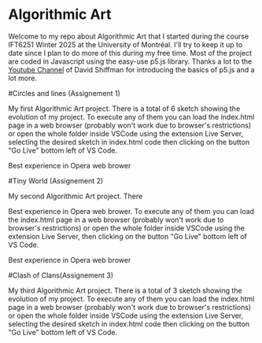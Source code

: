 # Algorithmic Art

Welcome to my repo about Algorithmic Art that I started during the course IFT6251 Winter 2025 at the University of Montréal. I'll try to keep it up to date since I plan to do more of this during my free time. 
Most of the project are coded in Javascript using the easy-use p5.js library. Thanks a lot to the [Youtube Channel](http://exemple.com](https://www.youtube.com/@TheCodingTrain/videos)) of David Shiffman for introducing the basics of p5.js and a lot more.

#Circles and lines (Assignement 1)

My first Algorithmic Art project. There is a total of 6 sketch showing the evolution of my project. To execute any of them you can load the index.html page in a web browser (probably won't work due to browser's restrictions) or open the whole folder inside VSCode using the extension Live Server, selecting the desired sketch in index.html code then clicking on the button "Go Live" bottom left of VS Code. 

Best experience in Opera web brower

#Tiny World (Assignement 2)

My second Algorithmic Art project. There

Best experience in Opera web brower. To execute any of them you can load the index.html page in a web browser (probably won't work due to browser's restrictions) or open the whole folder inside VSCode using the extension Live Server, then clicking on the button "Go Live" bottom left of VS Code. 

Best experience in Opera web brower

#Clash of Clans(Assignement 3)

My third Algorithmic Art project. There is a total of 3 sketch showing the evolution of my project. To execute any of them you can load the index.html page in a web browser (probably won't work due to browser's restrictions) or open the whole folder inside VSCode using the extension Live Server, selecting the desired sketch in index.html code then clicking on the button "Go Live" bottom left of VS Code. 
